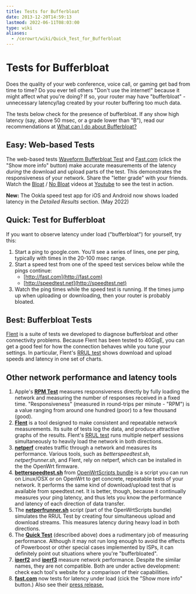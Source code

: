 ```yaml
---
title: Tests for Bufferbloat
date: 2013-12-20T14:59:13
lastmod: 2022-06-11T08:03:00
type: wiki
aliases:
  - /cerowrt/wiki/Quick_Test_for_Bufferbloat
---
```

# Tests for Bufferbloat

Does the quality of your web conference, voice call, or gaming
get bad from time to time?
Do you ever tell others "Don't use the internet!"
because it might affect what you're doing?
If so, your router may have "bufferbloat" -
unnecessary latency/lag created by your
router buffering too much data.

The tests below check for the presence of bufferbloat.
If any show high latency (say, above 50 msec,
or a grade lower than "B"),
read our recommendations at
[What can I do about Bufferbloat?](What_can_I_do_about_Bufferbloat.md)

## Easy: Web-based Tests

The web-based tests
[Waveform Bufferbloat Test](https://www.waveform.com/tools/bufferbloat) and
[Fast.com](https:/fast.com) (click the "Show more info" button)
make accurate measurements of the latency *during*
the download and upload parts of the test.
This demonstrates the responsiveness of your network. 
Share the "letter grade" with your friends. Watch the
[Bloat](https://youtu.be/EMkhKrXbjxQ) /
[No Bloat](https://youtu.be/Fq9nQf1yEm4) videos at
[Youtube](https://youtu.be/EMkhKrXbjxQ) to see the test in action.

**New:** The Ookla speed test app for iOS and Android now shows loaded latency
in the _Detailed Results_ section. (May 2022)

## Quick: Test for Bufferbloat

If you want to observe latency under load ("bufferbloat") for yourself,
try this:

1.  Start a ping to google.com. You'll see a series of lines, one per
    ping, typically with times in the 20-100 msec range.
2.  Start a speed test from one of the speed test services below
while the pings continue:
    -   [http://fast.com](http://fast.com) 
    -   [http://speedtest.net](http://speedtest.net)
3.  Watch the ping times while the speed test is running. If the times jump
    up when uploading or downloading, then your router is probably bloated.

## Best: Bufferbloat Tests

[Flent](https://flent.org) is a suite of tests we developed to diagnose bufferbloat and other
connectivity problems.
Because Flent has been tested to 40GigE, you can get a good feel
for how the connection behaves while you tune your settings.
In particular, Flent's [RRUL test](https://www.bufferbloat.net/projects/bloat/wiki/RRUL_Chart_Explanation/)
shows download and upload speeds and latency in one set of charts.

## Other network performance and latency tools

1. Apple's [**RPM Test**](https://github.com/network-quality/draft-ietf-ippm-responsiveness/blob/master/draft-ietf-ippm-responsiveness.pdf)
measures responsiveness directly by
fully loading the network and measuring the number of responses
received in a fixed time.
"Responsiveness" (measured in round-trips per minute - "RPM")
is a value ranging from around one hundred (poor) to a few thousand (good).
2.  [**Flent**](https://flent.org) is a tool designed to make
consistent and repeatable network measurements.
Its suite of tests 
log the data, and produce attractive graphs of the results.
Flent's [RRUL test](https://www.bufferbloat.net/projects/bloat/wiki/RRUL_Chart_Explanation/)
runs multiple netperf sessions simultaneously to heavily load 
the network in both directions.
3. [**netperf**](https://hewlettpackard.github.io/netperf/)
creates traffic through a network and measures its performance.
Various tools, such as _betterspeedtest.sh_, _netperfrunner.sh_, and Flent,
rely on netperf, which can be installed in the the OpenWrt firmware.
4.  **[betterspeedtest.sh](https://github.com/richb-hanover/OpenWrtScripts/blob/master/betterspeedtest.sh)**
from [OpenWrtScripts bundle](https://github.com/richb-hanover/OpenWrtScripts/blob/master/README.md)
    is a script you can run on Linux/OSX or on OpenWrt to get
    concrete, repeatable tests of your network. It performs the same
    kind of download/upload test that is available from speedtest.net.
    It is better, though, because it continually measures your ping
    latency, and thus lets you know the performance and latency of each
    direction of data transfer. 
5.  The **[netperfrunner.sh](https://github.com/richb-hanover/OpenWrtScripts/blob/master/netperfrunner.sh)**
script (part of the OpenWrtScripts bundle) simulates the
RRUL Test by creating four simultaneous upload and download streams.
This measures latency during heavy load in both directions.
6.  The **[Quick Test](#a-quick-test-for-bufferbloat)** (described above) does a rudimentary job of
    measuring performance. Although it may not run long enough to avoid
    the effects of Powerboost or other special cases implemented by
    ISPs, it can definitely point out situations where
    you're "bufferbloated".
7. [**iperf2**](https://sourceforge.net/projects/iperf2/) and
[**iperf3**](https://github.com/esnet/iperf#iperf3--a-tcp-udp-and-sctp-network-bandwidth-measurement-tool)
measure network performance.
Despite the similar names, they are not compatible.
Both are under active development:
check each tool's website for a comparison of their capabilities.
8. [**fast.com**](https://fast.com) now tests for latency under load
(cick the "Show more info" button.)
Also see their [press release.](https://media.netflix.com/en/company-blog/fast-com-now-measures-latency-and-upload-speed) 

